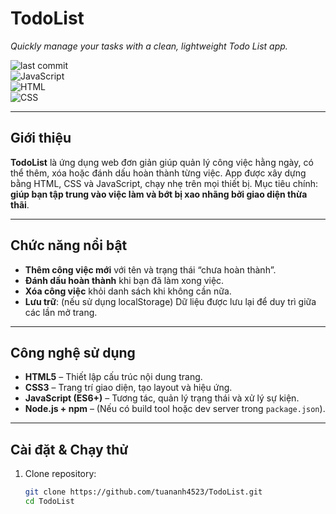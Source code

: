 # TodoList

*Quickly manage your tasks with a clean, lightweight Todo List app.*

![last commit](https://img.shields.io/github/last-commit/tuananh4523/TodoList?color=blue)  
![JavaScript](https://img.shields.io/badge/JavaScript-ES6-yellow)  
![HTML](https://img.shields.io/badge/HTML-31.8%25-orange)  
![CSS](https://img.shields.io/badge/CSS-6.8%25-blue)

---

##  Giới thiệu

**TodoList** là ứng dụng web đơn giản giúp quản lý công việc hằng ngày, có thể thêm, xóa hoặc đánh dấu hoàn thành từng việc. App được xây dựng bằng HTML, CSS và JavaScript, chạy nhẹ trên mọi thiết bị. Mục tiêu chính: **giúp bạn tập trung vào việc làm và bớt bị xao nhãng bởi giao diện thừa thãi**.

---

##  Chức năng nổi bật

-  **Thêm công việc mới** với tên và trạng thái “chưa hoàn thành”.
-  **Đánh dấu hoàn thành** khi bạn đã làm xong việc.
-  **Xóa công việc** khỏi danh sách khi không cần nữa.
-  **Lưu trữ**: (nếu sử dụng localStorage) Dữ liệu được lưu lại để duy trì giữa các lần mở trang.

---

##  Công nghệ sử dụng

- **HTML5** – Thiết lập cấu trúc nội dung trang.
- **CSS3** – Trang trí giao diện, tạo layout và hiệu ứng.
- **JavaScript (ES6+)** – Tương tác, quản lý trạng thái và xử lý sự kiện.
- **Node.js + npm** – (Nếu có build tool hoặc dev server trong `package.json`).

---

##  Cài đặt & Chạy thử

1. Clone repository:
   ```bash
   git clone https://github.com/tuananh4523/TodoList.git
   cd TodoList
